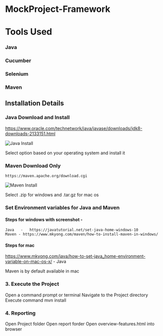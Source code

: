 # MockProject-Framework

# Tools Used 

### Java
### Cucumber
### Selenium
### Maven


## Installation Details

###    Java  Download and Install

https://www.oracle.com/technetwork/java/javase/downloads/jdk8-downloads-2133151.html



![Java Install](https://user-images.githubusercontent.com/4989635/95461795-47d6c780-0994-11eb-8c2c-5ed78cee9ce7.png "java install")


Select option based on your operating system and install it

### Maven Download Only
	
	https://maven.apache.org/download.cgi
	
![Maven Install](https://user-images.githubusercontent.com/4989635/95462120-b61b8a00-0994-11eb-8d63-7f57b25cb344.png "Maven install")

Select .zip for windows and .tar.gz for mac os



### Set Environment variables for Java and Maven
	
#### Steps for windows with screenshot -                 
 	Java   -   https://javatutorial.net/set-java-home-windows-10
	Maven - https://www.mkyong.com/maven/how-to-install-maven-in-windows/

#### Steps for mac
https://www.mkyong.com/java/how-to-set-java_home-environment-variable-on-mac-os-x/ -  Java

Maven is by default available in mac



### 3. Execute the Project

Open a command prompt or terminal 
Navigate to the Project directory
Execute command mvn install

### 4. Reporting

Open Project folder
Open report forder 
Open overview-features.html into browser
